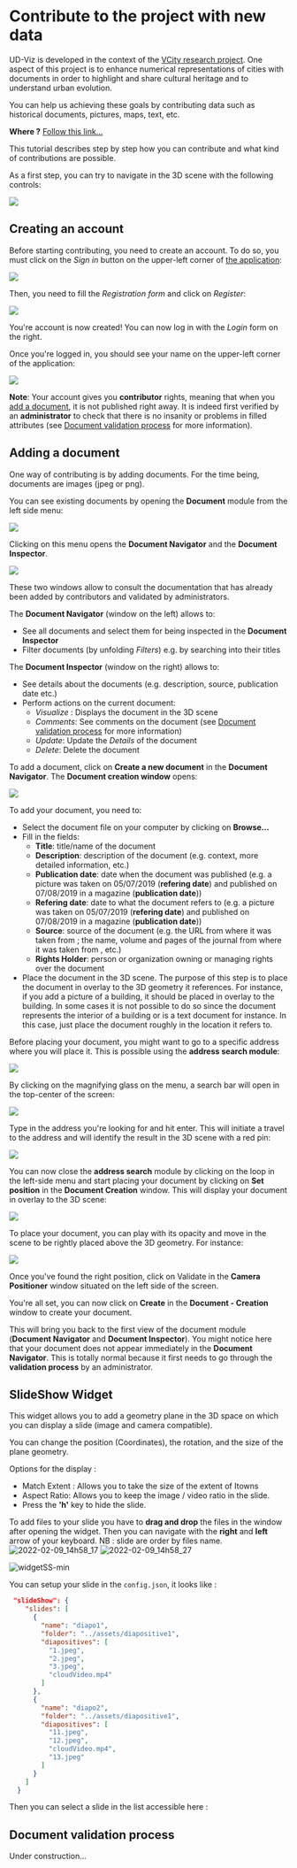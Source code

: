 # Contribute to the project with new data

UD-Viz is developed in the context of the [VCity research project](https://projet.liris.cnrs.fr/vcity/wiki/doku.php).
One aspect of this project is to enhance numerical representations of cities
with documents in order to highlight and share cultural heritage and
to understand urban evolution.

You can help us achieving these goals by contributing data such as historical
documents, pictures, maps, text, etc.

**Where ?** [Follow this link...](http://rict.liris.cnrs.fr/UDVDemo/UDV/UDV-Core/examples/DemoStable/Demo.html)

This tutorial describes step by step how you can contribute and what kind of
contributions are possible.

As a first step, you can try to navigate in the 3D scene with the following controls:

![](Pictures/UserDoc/controls.PNG)

## Creating an account

Before starting contributing, you need to create an account. To do so, you must
click on the _Sign in_ button on the upper-left corner of
[the application](http://rict.liris.cnrs.fr/UDVDemo/UDV/UDV-Core/examples/DemoStable/Demo.html):

![](Pictures/UserDoc/UDVHome.png)

Then, you need to fill the _Registration form_ and click on _Register_:

![](Pictures/UserDoc/registration.png)

You're account is now created! You can now log in with the _Login_ form on the right.

Once you're logged in, you should see your name on the upper-left corner of
the application:

![](Pictures/UserDoc/loggedIn.png)

**Note**: Your account gives you **contributor** rights, meaning that
when you [add a document](#adding-a-document), it is not published right away.
It is indeed first verified by an **administrator** to check that there is no
insanity or problems in filled attributes (see [Document validation
process](#document-validation-process) for more information).

## Adding a document

One way of contributing is by adding documents. For the time being, documents
are images (jpeg or png).

You can see existing documents by opening the **Document** module from the
left side menu:

![](Pictures/UserDoc/documentsMenu.png)

Clicking on this menu opens the **Document Navigator** and the **Document
Inspector**.

![](Pictures/UserDoc/documentsModule.png)

These two windows allow to consult the documentation that has
already been added by contributors and validated by administrators.

The **Document Navigator** (window on the left) allows to:

-   See all documents and select them for being inspected in the
    **Document Inspector**
-   Filter documents (by unfolding _Filters_) e.g. by searching into their
    titles

The **Document Inspector** (window on the right) allows to:

-   See details about the documents (e.g. description, source, publication
    date etc.)
-   Perform actions on the current document:
    -   _Visualize_ : Displays the document in the 3D scene
    -   _Comments_: See comments on the document (see [Document validation
        process](#document-validation-process) for more information)
    -   _Update_: Update the _Details_ of the document
    -   _Delete_: Delete the document

To add a document, click on **Create a new document** in the **Document
Navigator**. The **Document creation window** opens:

![](Pictures/UserDoc/docCreation.png)

To add your document, you need to:

-   Select the document file on your computer by clicking on **Browse...**
-   Fill in the fields:
    -   **Title**: title/name of the document
    -   **Description**: description of the document (e.g. context, more
        detailed information, etc.)
    -   **Publication date**: date when the document was published (e.g. a
        picture was taken on 05/07/2019 (**refering date**) and published on
        07/08/2019 in a magazine (**publication date**))
    -   **Refering date**: date to what the document refers to (e.g. a
        picture was taken on 05/07/2019 (**refering date**) and published on
        07/08/2019 in a magazine (**publication date**))
    -   **Source**: source of the document (e.g. the URL from where it was
        taken from ; the name, volume and pages of the journal from where it was taken from
        , etc.)
    -   **Rights Holder**: person or organization owning or managing rights
        over the document
-   Place the document in the 3D scene. The purpose of this step is to place
    the document in overlay to the 3D geometry it references. For instance, if
    you add a picture of a building, it should be placed in overlay to the
    building. In some cases it is not possible to do so since the document
    represents the interior of a building or is a text document for instance.
    In this case, just place the document roughly in the location it refers to.

Before placing your document, you might want to go to a specific address where you
will place it. This is possible using the **address search module**:

![](Pictures/UserDoc/addressSearchMenu.png)

By clicking on the magnifying glass on the menu, a search bar will open in the top-center
of the screen:

![](Pictures/UserDoc/addressSearchModule.png)

Type in the address you're looking for and hit enter. This will initiate a
travel to the address and will identify the result in the 3D scene with a red
pin:

![](Pictures/UserDoc/addressSearchExample.png)

You can now close the **address search** module by clicking on the loop in the
left-side menu and start placing your document by clicking on **Set
position** in the **Document Creation** window. This will display your document
in overlay to the 3D scene:

![](Pictures/UserDoc/docSetPosition.png)

To place your document, you can play with its opacity and move in the scene
to be rightly placed above the 3D geometry. For instance:

![](Pictures/UserDoc/docPositionSet.png)

Once you've found the right position, click on Validate in the **Camera
Positioner** window situated on the left side of the screen.

You're all set, you can now click on **Create** in the **Document - Creation**
window to create your document.

This will bring you back to the first view of the document module (**Document
Navigator** and **Document Inspector**). You might notice here that your
document does not appear immediately in the **Document Navigator**. This is totally
normal because it first needs to go through the **validation process** by an
administrator.

## SlideShow Widget

This widget allows you to add a geometry plane in the 3D space on which you can display a slide (image and camera compatible).

You can change the position (Coordinates), the rotation, and the size of the plane geometry.

Options for the display :

-   Match Extent : Allows you to take the size of the extent of Itowns
-   Aspect Ratio: Allows you to keep the image / video ratio in the slide.
-   Press the **'h'** key to hide the slide.

To add files to your slide you have to **drag and drop** the files in the window after opening the widget. Then you can navigate with the **right** and **left** arrow of your keyboard. NB : slide are order by files name.
![2022-02-09_14h58_17](https://user-images.githubusercontent.com/34244904/153233727-1b4b3cf6-fca7-49a9-9cf1-4e9647b1c568.png)
![2022-02-09_14h58_27](https://user-images.githubusercontent.com/34244904/153233735-4d28ed32-bdc2-4aff-bbf8-51cfe546589a.png)

![widgetSS-min](https://user-images.githubusercontent.com/34244904/153233962-30d59fba-0ec8-4931-b187-6a9de86f6ed3.gif)

You can setup your slide in the `config.json`, it looks like :

```json
 "slideShow": {
    "slides": [
      {
        "name": "diapo1",
        "folder": "../assets/diapositive1",
        "diapositives": [
          "1.jpeg",
          "2.jpeg",
          "3.jpeg",
          "cloudVideo.mp4"
        ]
      },
      {
        "name": "diapo2",
        "folder": "../assets/diapositive1",
        "diapositives": [
          "11.jpeg",
          "12.jpeg",
          "cloudVideo.mp4",
          "13.jpeg"
        ]
      }
    ]
  }
```

Then you can select a slide in the list accessible here :

## Document validation process

Under construction...
